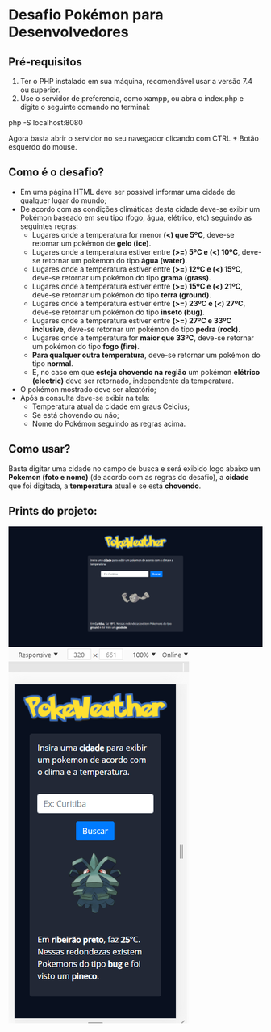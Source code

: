 # Desafio Pokémon para Desenvolvedores

  
## Pré-requisitos
1. Ter o PHP instalado em sua máquina, recomendável usar a versão 7.4 ou superior.
2. Use o servidor de preferencia, como xampp, ou abra o index.php e digite o seguinte comando no terminal:

php -S localhost:8080

Agora basta abrir o servidor no seu navegador clicando com CTRL + Botão esquerdo do mouse.

## Como é o desafio?
- Em uma página HTML deve ser possível informar uma cidade de qualquer lugar do mundo;
- De acordo com as condições climáticas desta cidade deve-se exibir um Pokémon baseado em seu tipo (fogo, água, elétrico, etc) seguindo as seguintes regras:
  - Lugares onde a temperatura for menor **(<) que 5ºC**, deve-se retornar um pokémon de **gelo (ice)**.
  - Lugares onde a temperatura estiver entre **(>=) 5ºC e (<) 10ºC**, deve-se retornar um pokémon do tipo **água (water)**.
  - Lugares onde a temperatura estiver entre **(>=) 12ºC e (<) 15ºC**, deve-se retornar um pokémon do tipo **grama (grass)**.
  - Lugares onde a temperatura estiver entre **(>=) 15ºC e (<) 21ºC**, deve-se retornar um pokémon do tipo **terra (ground)**.
  - Lugares onde a temperatura estiver entre **(>=) 23ºC e (<) 27ºC**, deve-se retornar um pokémon do tipo **inseto (bug)**.
  - Lugares onde a temperatura estiver entre **(>=) 27ºC e 33ºC inclusive**, deve-se retornar um pokémon do tipo **pedra (rock)**.
  - Lugares onde a temperatura for **maior que 33ºC**, deve-se retornar um pokémon do tipo **fogo (fire)**.
  - **Para qualquer outra temperatura**, deve-se retornar um pokémon do tipo **normal**.
  - E, no caso em que **esteja chovendo na região** um pokémon **elétrico (electric)** deve ser retornado, independente da temperatura.
- O pokémon mostrado deve ser aleatório;
- Após a consulta deve-se exibir na tela:
  - Temperatura atual da cidade em graus Celcius;
  - Se está chovendo ou não;
  - Nome do Pokémon seguindo as regras acima.
## Como usar?
Basta digitar uma cidade no campo de busca e será exibido logo abaixo um **Pokemon (foto e nome)** (de acordo com as regras do desafio), a **cidade** que foi digitada, a **temperatura** atual e se está **chovendo**.

## Prints do projeto:

<img src="assets/img/to_readme/print1.png">
<img src="assets/img/to_readme/print2.png">
